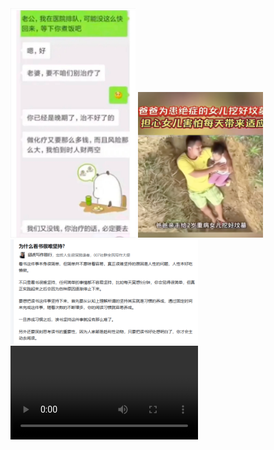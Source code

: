 

<img src="assets/image.png"  width='200px'/>
<img src="assets/image-5.png"  width='200px' />
<img src="assets/image-3.png"  width='300px' />


<video src="assets/2877_1722860741.mp4" autoplay controls/>
